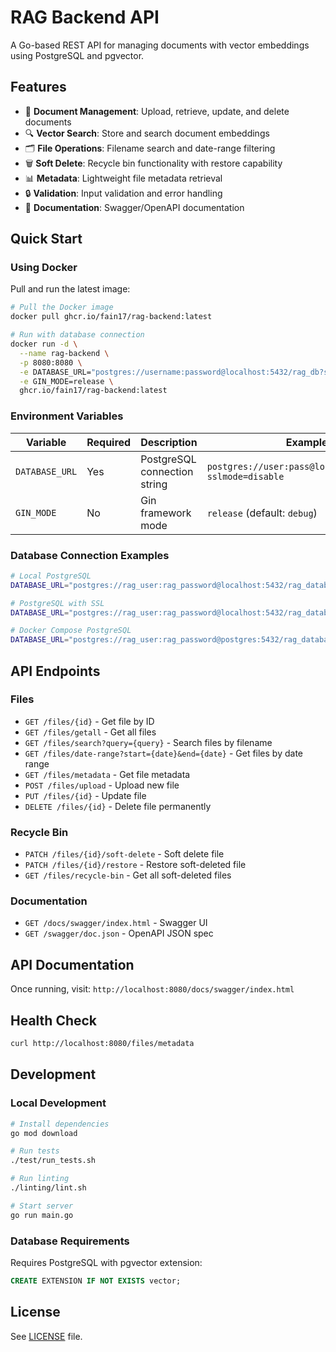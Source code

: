 # RAG Backend API

A Go-based REST API for managing documents with vector embeddings using PostgreSQL and pgvector.

## Features

- 📄 **Document Management**: Upload, retrieve, update, and delete documents
- 🔍 **Vector Search**: Store and search document embeddings
- 🗂️ **File Operations**: Filename search and date-range filtering
- 🗑️ **Soft Delete**: Recycle bin functionality with restore capability
- 📊 **Metadata**: Lightweight file metadata retrieval
- 🔒 **Validation**: Input validation and error handling
- 📖 **Documentation**: Swagger/OpenAPI documentation

## Quick Start

### Using Docker

Pull and run the latest image:

```bash
# Pull the Docker image
docker pull ghcr.io/fain17/rag-backend:latest

# Run with database connection
docker run -d \
  --name rag-backend \
  -p 8080:8080 \
  -e DATABASE_URL="postgres://username:password@localhost:5432/rag_db?sslmode=disable" \
  -e GIN_MODE=release \
  ghcr.io/fain17/rag-backend:latest
```

### Environment Variables

| Variable | Required | Description | Example |
|----------|----------|-------------|---------|
| `DATABASE_URL` | Yes | PostgreSQL connection string | `postgres://user:pass@localhost:5432/db?sslmode=disable` |
| `GIN_MODE` | No | Gin framework mode | `release` (default: `debug`) |

### Database Connection Examples

```bash
# Local PostgreSQL
DATABASE_URL="postgres://rag_user:rag_password@localhost:5432/rag_database?sslmode=disable"

# PostgreSQL with SSL
DATABASE_URL="postgres://rag_user:rag_password@localhost:5432/rag_database?sslmode=require"

# Docker Compose PostgreSQL
DATABASE_URL="postgres://rag_user:rag_password@postgres:5432/rag_database?sslmode=disable"
```

## API Endpoints

### Files
- `GET /files/{id}` - Get file by ID
- `GET /files/getall` - Get all files
- `GET /files/search?query={query}` - Search files by filename
- `GET /files/date-range?start={date}&end={date}` - Get files by date range
- `GET /files/metadata` - Get file metadata
- `POST /files/upload` - Upload new file
- `PUT /files/{id}` - Update file
- `DELETE /files/{id}` - Delete file permanently

### Recycle Bin
- `PATCH /files/{id}/soft-delete` - Soft delete file
- `PATCH /files/{id}/restore` - Restore soft-deleted file
- `GET /files/recycle-bin` - Get all soft-deleted files

### Documentation
- `GET /docs/swagger/index.html` - Swagger UI
- `GET /swagger/doc.json` - OpenAPI JSON spec

## API Documentation

Once running, visit: `http://localhost:8080/docs/swagger/index.html`

## Health Check

```bash
curl http://localhost:8080/files/metadata
```

## Development

### Local Development

```bash
# Install dependencies
go mod download

# Run tests
./test/run_tests.sh

# Run linting
./linting/lint.sh

# Start server
go run main.go
```

### Database Requirements

Requires PostgreSQL with pgvector extension:

```sql
CREATE EXTENSION IF NOT EXISTS vector;
```

## License

See [LICENSE](LICENSE) file.
